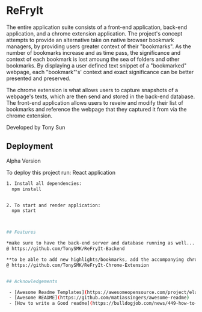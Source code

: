 
# ReFryIt
The entire application suite consists of a front-end application,
back-end application, and a chrome extension application.
The project's concept attempts to provide an alternative take on native
browser bookmark managers, by providing users greater context of their "bookmarks".
As the number of bookmarks increase and as time pass, the significance and context of
each bookmark is lost amoung the sea of folders and other bookmarks. By displaying a user
defined text snippet of a "bookmarked" webpage, each "bookmark"'s' context
and exact significance can be better presented and preserved.

The chrome extension is what allows users to capture snapshots of
a webpage's texts, which are then send and stored in the back-end database.
The front-end application allows users to reveiw and modify their list of bookmarks
and reference the webpage that they captured it from via the chrome extension.


Developed by Tony Sun
## Deployment
Alpha Version

To deploy this project run: React application

```bash
1. Install all dependencies:
  npm install


2. To start and render application:
  npm start



## Features

*make sure to have the back-end server and database running as well...
@ https://github.com/TonySMK/ReFryIt-Backend

**to be able to add new highlights/bookmarks, add the accompanying chrome extension to your chrome browser
@ https://github.com/TonySMK/ReFryIt-Chrome-Extension


## Acknowledgements

 - [Awesome Readme Templates](https://awesomeopensource.com/project/elangosundar/awesome-README-templates)
 - [Awesome README](https://github.com/matiassingers/awesome-readme)
 - [How to write a Good readme](https://bulldogjob.com/news/449-how-to-write-a-good-readme-for-your-github-project)

